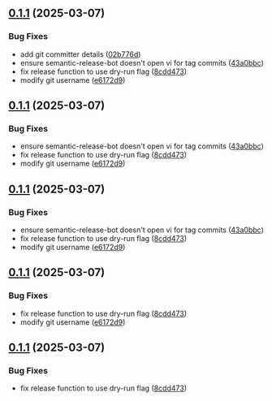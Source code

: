 ## [0.1.1](https://github.com/MartinSimango/daggerverse/compare/v0.1.0...v0.1.1) (2025-03-07)

### Bug Fixes

* add git committer details ([02b776d](https://github.com/MartinSimango/daggerverse/commit/02b776dfdc2991cbf7bf0615afc36d0a47ce1b2e))
* ensure semantic-release-bot doesn't open vi for tag commits ([43a0bbc](https://github.com/MartinSimango/daggerverse/commit/43a0bbcf76abc3aa6a6f0065da08a498146a1f6c))
* fix release function to use dry-run flag ([8cdd473](https://github.com/MartinSimango/daggerverse/commit/8cdd473059ca5dbb904346b3b744290da47b2776))
* modify git username ([e6172d9](https://github.com/MartinSimango/daggerverse/commit/e6172d99fc8f8c1b7928fc15a00b20c6a399a25a))

## [0.1.1](https://github.com/MartinSimango/daggerverse/compare/v0.1.0...v0.1.1) (2025-03-07)

### Bug Fixes

* ensure semantic-release-bot doesn't open vi for tag commits ([43a0bbc](https://github.com/MartinSimango/daggerverse/commit/43a0bbcf76abc3aa6a6f0065da08a498146a1f6c))
* fix release function to use dry-run flag ([8cdd473](https://github.com/MartinSimango/daggerverse/commit/8cdd473059ca5dbb904346b3b744290da47b2776))
* modify git username ([e6172d9](https://github.com/MartinSimango/daggerverse/commit/e6172d99fc8f8c1b7928fc15a00b20c6a399a25a))

## [0.1.1](https://github.com/MartinSimango/daggerverse/compare/v0.1.0...v0.1.1) (2025-03-07)

### Bug Fixes

* ensure semantic-release-bot doesn't open vi for tag commits ([43a0bbc](https://github.com/MartinSimango/daggerverse/commit/43a0bbcf76abc3aa6a6f0065da08a498146a1f6c))
* fix release function to use dry-run flag ([8cdd473](https://github.com/MartinSimango/daggerverse/commit/8cdd473059ca5dbb904346b3b744290da47b2776))
* modify git username ([e6172d9](https://github.com/MartinSimango/daggerverse/commit/e6172d99fc8f8c1b7928fc15a00b20c6a399a25a))

## [0.1.1](https://github.com/MartinSimango/daggerverse/compare/v0.1.0...v0.1.1) (2025-03-07)

### Bug Fixes

* fix release function to use dry-run flag ([8cdd473](https://github.com/MartinSimango/daggerverse/commit/8cdd473059ca5dbb904346b3b744290da47b2776))
* modify git username ([e6172d9](https://github.com/MartinSimango/daggerverse/commit/e6172d99fc8f8c1b7928fc15a00b20c6a399a25a))

## [0.1.1](https://github.com/MartinSimango/daggerverse/compare/v0.1.0...v0.1.1) (2025-03-07)

### Bug Fixes

* fix release function to use dry-run flag ([8cdd473](https://github.com/MartinSimango/daggerverse/commit/8cdd473059ca5dbb904346b3b744290da47b2776))
